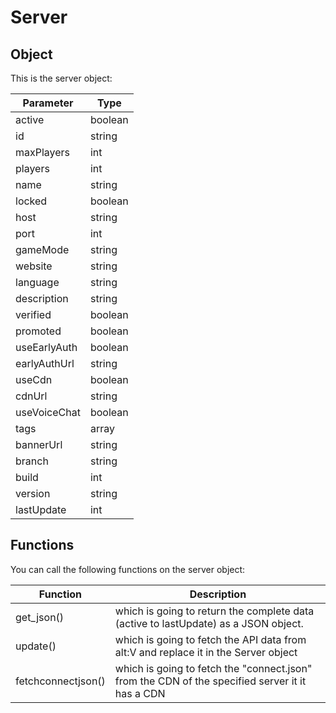 # Server

## Object
This is the server object:

| Parameter | Type
| ------- | ------------------ 
| active | boolean
| id | string
| maxPlayers | int
| players | int
| name | string
| locked | boolean
| host | string
| port | int
| gameMode | string
| website | string
| language | string
| description | string
| verified | boolean
| promoted | boolean
| useEarlyAuth | boolean
| earlyAuthUrl | string
| useCdn | boolean
| cdnUrl | string
| useVoiceChat | boolean
| tags | array
| bannerUrl | string
| branch | string
| build | int
| version | string
| lastUpdate | int

## Functions

You can call the following functions on the server object:

| Function | Description
| - | -
| get_json() | which is going to return the complete data (active to lastUpdate) as a JSON object.
| update() | which is going to fetch the API data from alt:V and replace it in the Server object
| fetchconnectjson() | which is going to fetch the "connect.json" from the CDN of the specified server it it has a CDN